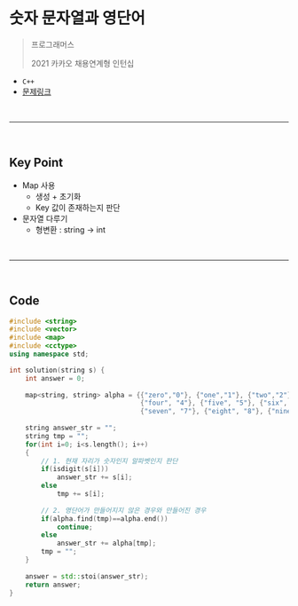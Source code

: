 # 숫자 문자열과 영단어

> 프로그래머스
>
> 2021 카카오 채용연계형 인턴십

* `C++`
* [문제링크](https://programmers.co.kr/learn/courses/30/lessons/81301)

<br>

---

<br>

## Key Point

* Map 사용
  * 생성 + 초기화
  * Key 값이 존재하는지 판단
* 문자열 다루기
  * 형변환 : string → int

<br>

---

<br>

## Code

```c++
#include <string>
#include <vector>
#include <map>
#include <cctype>
using namespace std;

int solution(string s) {
    int answer = 0;
    
    map<string, string> alpha = {{"zero","0"}, {"one","1"}, {"two","2"}, {"three", "3"}, 
                                 {"four", "4"}, {"five", "5"}, {"six", "6"}, 
                                 {"seven", "7"}, {"eight", "8"}, {"nine", "9"}};
    
    string answer_str = "";
    string tmp = ""; 
    for(int i=0; i<s.length(); i++)
    {
        // 1. 현재 자리가 숫자인지 알파벳인지 판단
        if(isdigit(s[i]))
            answer_str += s[i];
        else 
            tmp += s[i];
    
        // 2. 영단어가 만들어지지 않은 경우와 만들어진 경우
        if(alpha.find(tmp)==alpha.end())
            continue;
        else
            answer_str += alpha[tmp];
        tmp = "";
    }
    
    answer = std::stoi(answer_str);
    return answer;
}
```

